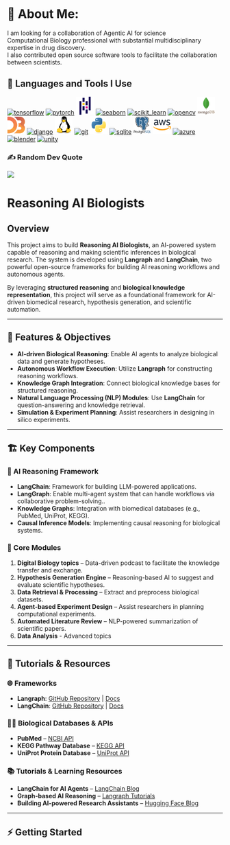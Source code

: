 # 💫 About Me:
I am looking for a collaboration of Agentic AI for science<br>Computational Biology professional with substantial multidisciplinary expertise in drug discovery.<br>I also contributed open source software tools to facilitate the collaboration between scientists.
<h2>🚀 Languages and Tools I Use</h2>
<p><a target="_blank" href="https://www.vectorlogo.zone/logos/tensorflow/tensorflow-icon.svg" style="display: inline-block;"><img src="https://www.vectorlogo.zone/logos/tensorflow/tensorflow-icon.svg" alt="tensorflow" width="42" height="42" /></a>
<a target="_blank" href="https://www.vectorlogo.zone/logos/pytorch/pytorch-icon.svg" style="display: inline-block;"><img src="https://www.vectorlogo.zone/logos/pytorch/pytorch-icon.svg" alt="pytorch" width="42" height="42" /></a>
<a target="_blank" href="https://raw.githubusercontent.com/devicons/devicon/2ae2a900d2f041da66e950e4d48052658d850630/icons/pandas/pandas-original.svg" style="display: inline-block;"><img src="https://raw.githubusercontent.com/devicons/devicon/2ae2a900d2f041da66e950e4d48052658d850630/icons/pandas/pandas-original.svg" alt="pandas" width="42" height="42" /></a>
<a target="_blank" href="https://seaborn.pydata.org/_images/logo-mark-lightbg.svg" style="display: inline-block;"><img src="https://seaborn.pydata.org/_images/logo-mark-lightbg.svg" alt="seaborn" width="42" height="42" /></a>
<a target="_blank" href="https://upload.wikimedia.org/wikipedia/commons/0/05/Scikit_learn_logo_small.svg" style="display: inline-block;"><img src="https://upload.wikimedia.org/wikipedia/commons/0/05/Scikit_learn_logo_small.svg" alt="scikit_learn" width="42" height="42" /></a>
<a target="_blank" href="https://www.vectorlogo.zone/logos/opencv/opencv-icon.svg" style="display: inline-block;"><img src="https://www.vectorlogo.zone/logos/opencv/opencv-icon.svg" alt="opencv" width="42" height="42" /></a>
<a target="_blank" href="https://raw.githubusercontent.com/devicons/devicon/master/icons/mongodb/mongodb-original-wordmark.svg" style="display: inline-block;"><img src="https://raw.githubusercontent.com/devicons/devicon/master/icons/mongodb/mongodb-original-wordmark.svg" alt="mongodb" width="42" height="42" /></a>
<a target="_blank" href="https://raw.githubusercontent.com/devicons/devicon/master/icons/d3js/d3js-original.svg" style="display: inline-block;"><img src="https://raw.githubusercontent.com/devicons/devicon/master/icons/d3js/d3js-original.svg" alt="d3js" width="42" height="42" /></a>
<a target="_blank" href="https://cdn.worldvectorlogo.com/logos/django.svg" style="display: inline-block;"><img src="https://cdn.worldvectorlogo.com/logos/django.svg" alt="django" width="42" height="42" /></a>
<a target="_blank" href="https://raw.githubusercontent.com/devicons/devicon/master/icons/linux/linux-original.svg" style="display: inline-block;"><img src="https://raw.githubusercontent.com/devicons/devicon/master/icons/linux/linux-original.svg" alt="linux" width="42" height="42" /></a>
<a target="_blank" href="https://www.vectorlogo.zone/logos/git-scm/git-scm-icon.svg" style="display: inline-block;"><img src="https://www.vectorlogo.zone/logos/git-scm/git-scm-icon.svg" alt="git" width="42" height="42" /></a>
<a target="_blank" href="https://raw.githubusercontent.com/devicons/devicon/master/icons/python/python-original.svg" style="display: inline-block;"><img src="https://raw.githubusercontent.com/devicons/devicon/master/icons/python/python-original.svg" alt="python" width="42" height="42" /></a>
<a target="_blank" href="https://www.vectorlogo.zone/logos/sqlite/sqlite-icon.svg" style="display: inline-block;"><img src="https://www.vectorlogo.zone/logos/sqlite/sqlite-icon.svg" alt="sqlite" width="42" height="42" /></a>
<a target="_blank" href="https://raw.githubusercontent.com/devicons/devicon/master/icons/postgresql/postgresql-original-wordmark.svg" style="display: inline-block;"><img src="https://raw.githubusercontent.com/devicons/devicon/master/icons/postgresql/postgresql-original-wordmark.svg" alt="postgresql" width="42" height="42" /></a>
<a target="_blank" href="https://raw.githubusercontent.com/devicons/devicon/master/icons/amazonwebservices/amazonwebservices-original-wordmark.svg" style="display: inline-block;"><img src="https://raw.githubusercontent.com/devicons/devicon/master/icons/amazonwebservices/amazonwebservices-original-wordmark.svg" alt="aws" width="42" height="42" /></a>
<a target="_blank" href="https://www.vectorlogo.zone/logos/microsoft_azure/microsoft_azure-icon.svg" style="display: inline-block;"><img src="https://www.vectorlogo.zone/logos/microsoft_azure/microsoft_azure-icon.svg" alt="azure" width="42" height="42" /></a>
<a target="_blank" href="https://download.blender.org/branding/community/blender_community_badge_white.svg" style="display: inline-block;"><img src="https://download.blender.org/branding/community/blender_community_badge_white.svg" alt="blender" width="42" height="42" /></a>
<a target="_blank" href="https://www.vectorlogo.zone/logos/unity3d/unity3d-icon.svg" style="display: inline-block;"><img src="https://www.vectorlogo.zone/logos/unity3d/unity3d-icon.svg" alt="unity" width="42" height="42" /></a></p>

### ✍️ Random Dev Quote
![](https://quotes-github-readme.vercel.app/api?type=horizontal&theme=radical)
# Reasoning AI Biologists

## Overview  
This project aims to build **Reasoning AI Biologists**, an AI-powered system capable of reasoning and making scientific inferences in biological research. The system is developed using **Langraph** and **LangChain**, two powerful open-source frameworks for building AI reasoning workflows and autonomous agents.

By leveraging **structured reasoning** and **biological knowledge representation**, this project will serve as a foundational framework for AI-driven biomedical research, hypothesis generation, and scientific automation.

---

## 🚀 Features & Objectives  
- **AI-driven Biological Reasoning**: Enable AI agents to analyze biological data and generate hypotheses.  
- **Autonomous Workflow Execution**: Utilize **Langraph** for constructing reasoning workflows.  
- **Knowledge Graph Integration**: Connect biological knowledge bases for structured reasoning.  
- **Natural Language Processing (NLP) Modules**: Use **LangChain** for question-answering and knowledge retrieval.  
- **Simulation & Experiment Planning**: Assist researchers in designing in silico experiments.  

---

## 🏗️ Key Components  
### 🔹 AI Reasoning Framework  
- **LangChain**: Framework for building LLM-powered applications.
- **LangGraph**: Enable multi-agent system that can handle workflows via collaborative problem-solving..  
- **Knowledge Graphs**: Integration with biomedical databases (e.g., PubMed, UniProt, KEGG).  
- **Causal Inference Models**: Implementing causal reasoning for biological systems.  

### 🔹 Core Modules  
1. **Digital Biology topics** – Data-driven podcast to facilitate the knowledge transfer and exchange.  
2. **Hypothesis Generation Engine** – Reasoning-based AI to suggest and evaluate scientific hypotheses.  
3. **Data Retrieval & Processing** – Extract and preprocess biological datasets.  
4. **Agent-based Experiment Design** – Assist researchers in planning computational experiments.  
5. **Automated Literature Review** – NLP-powered summarization of scientific papers.
6. **Data Analysis** - Advanced topics  

---

## 📖 Tutorials & Resources  

### 🌐 Frameworks  
- **Langraph**: [GitHub Repository](https://github.com/langraph-ai/langraph) | [Docs](https://langraph.ai/docs)  
- **LangChain**: [GitHub Repository](https://github.com/hwchase17/langchain) | [Docs](https://python.langchain.com/docs/)  

### 🧑‍🔬 Biological Databases & APIs  
- **PubMed** – [NCBI API](https://www.ncbi.nlm.nih.gov/home/develop/api/)  
- **KEGG Pathway Database** – [KEGG API](https://www.kegg.jp/kegg/rest/keggapi.html)  
- **UniProt Protein Database** – [UniProt API](https://www.uniprot.org/help/api)  

### 📚 Tutorials & Learning Resources  
- **LangChain for AI Agents** – [LangChain Blog](https://blog.langchain.dev/)  
- **Graph-based AI Reasoning** – [Langraph Tutorials](https://langraph.ai/docs/tutorials)  
- **Building AI-powered Research Assistants** – [Hugging Face Blog](https://huggingface.co/blog)  

---

## ⚡ Getting Started  
